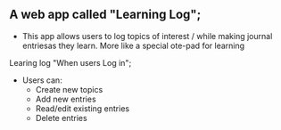 ## A web app called "Learning Log";
- This app allows users to log topics of interest / while making journal entriesas they learn. More like a special ote-pad for learning

Learing log "When users Log in";
- Users can:
	- Create new topics
	- Add new entries
	- Read/edit existing entries
	- Delete entries
